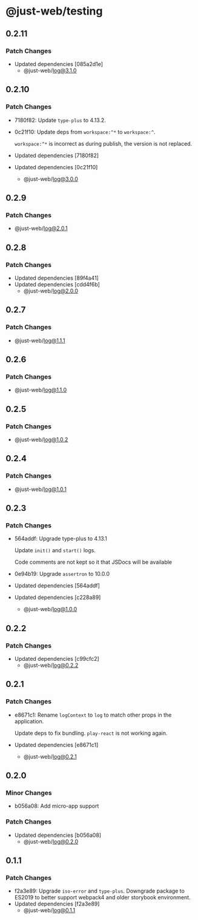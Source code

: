 # @just-web/testing

## 0.2.11

### Patch Changes

- Updated dependencies [085a2d1e]
  - @just-web/log@3.1.0

## 0.2.10

### Patch Changes

- 7180f82: Update `type-plus` to 4.13.2.
- 0c21f10: Update deps from `workspace:^*` to `workspace:^`.

  `workspace:^*` is incorrect as during publish, the version is not replaced.

- Updated dependencies [7180f82]
- Updated dependencies [0c21f10]
  - @just-web/log@3.0.0

## 0.2.9

### Patch Changes

- @just-web/log@2.0.1

## 0.2.8

### Patch Changes

- Updated dependencies [89f4a41]
- Updated dependencies [cdd4f6b]
  - @just-web/log@2.0.0

## 0.2.7

### Patch Changes

- @just-web/log@1.1.1

## 0.2.6

### Patch Changes

- @just-web/log@1.1.0

## 0.2.5

### Patch Changes

- @just-web/log@1.0.2

## 0.2.4

### Patch Changes

- @just-web/log@1.0.1

## 0.2.3

### Patch Changes

- 564addf: Upgrade type-plus to 4.13.1

  Update `init()` and `start()` logs.

  Code comments are not kept so it that JSDocs will be available

- 0e94b19: Upgrade `assertron` to 10.0.0
- Updated dependencies [564addf]
- Updated dependencies [c228a89]
  - @just-web/log@1.0.0

## 0.2.2

### Patch Changes

- Updated dependencies [c99cfc2]
  - @just-web/log@0.2.2

## 0.2.1

### Patch Changes

- e8671c1: Rename `logContext` to `log` to match other props in the application.

  Update deps to fix bundling.
  `play-react` is not working again.

- Updated dependencies [e8671c1]
  - @just-web/log@0.2.1

## 0.2.0

### Minor Changes

- b056a08: Add micro-app support

### Patch Changes

- Updated dependencies [b056a08]
  - @just-web/log@0.2.0

## 0.1.1

### Patch Changes

- f2a3e89: Upgrade `iso-error` and `type-plus`.
  Downgrade package to ES2019 to better support webpack4 and older storybook environment.
- Updated dependencies [f2a3e89]
  - @just-web/log@0.1.1
